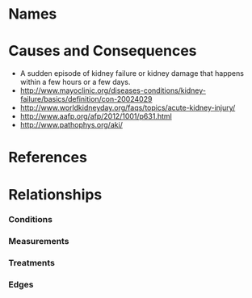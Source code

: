 # Names

# Causes and Consequences

- A sudden episode of kidney failure or kidney damage that happens within a few hours or a few days.
- http://www.mayoclinic.org/diseases-conditions/kidney-failure/basics/definition/con-20024029
- http://www.worldkidneyday.org/faqs/topics/acute-kidney-injury/
- http://www.aafp.org/afp/2012/1001/p631.html
- http://www.pathophys.org/aki/

# References

# Relationships

### Conditions

### Measurements

### Treatments

### Edges
